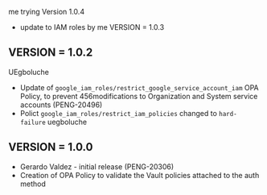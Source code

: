 me trying
Version 1.0.4
- update to IAM roles by me
VERSION = 1.0.3 

VERSION = 1.0.2   
--------
UEgboluche
- Update of `google_iam_roles/restrict_google_service_account_iam` OPA Policy, to prevent 456modifications to Organization and System service accounts (PENG-20496)
- Polict `google_iam_roles/restrict_iam_policies` changed to `hard-failure` uegboluche

VERSION = 1.0.0
--------
- Gerardo Valdez - initial release (PENG-20306) 
- Creation of OPA Policy to validate the Vault policies attached to the auth method
